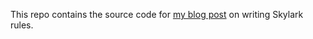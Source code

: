 This repo contains the source code for [my blog post](http://www.kchodorow.com/blog/2015/08/12/tutorial-how-to-write-scala-rules-for-bazel)
on writing Skylark rules.
